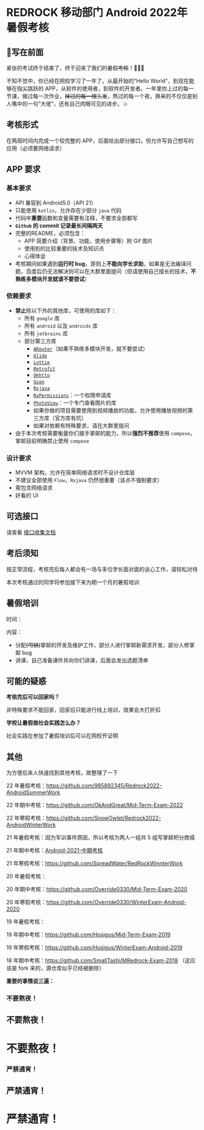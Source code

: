 # REDROCK 移动部门 Android 2022年暑假考核

## 📝写在前面

紧张的考试终于结束了，终于迎来了我们的暑假~~考核~~！👏👏👏

不知不觉中，你已经在网校学习了一年了。从最开始的“Hello World”，到现在能够在指尖跳跃的 APP，从软件的使用者，到软件的开发者。一年里你上过的每一节课，做过每一次作业，~~掉过的每一根头发~~，熬过的每一个夜，换来的不仅仅是别人嘴中的一句“大佬”，还有自己肉眼可见的进步。☺️

## 考核形式

在两周时间内完成一个较完整的 APP，后面给出部分接口，但允许写自己想写的应用（必须要网络请求）

## APP 要求

### 基本要求

- API 兼容到 Android5.0（API 21）
- 只能使用 `kotlin`，允许存在少部分 `java` 代码
- 代码中**重要**函数和变量需要有注释，不要求全部都写
- **`Github` 的 commit 记录最长间隔两天**
- 完整的README，必须包含：
  - APP 简要介绍（背景、功能、使用步骤等）附 Gif 图片
  - 使用到的比较重要的技术及知识点
  - 心得体会
- 考核期间如果遇到**运行时 bug**，原则上**不能向学长求助**，如果是无法编译问题，百度后仍无法解决则可以在大群里面提问（但请使用自己擅长的技术，**不熟练多模块开发就请不要尝试**）

### 依赖要求

- **禁止**除以下外的其他库，可使用的库如下：
  - 所有 `google` 库
  - 所有 `android` 以及 `androidx` 库
  - 所有 `jetbrains` 库
  - 部分第三方库
    - [`ARouter`](https://github.com/alibaba/ARouter)（如果不熟练多模块开发，就不要尝试）
    - [`Glide`](https://github.com/bumptech/glide)
    - [`Lottie`](https://lottiefiles.com/blog/working-with-lottie/getting-started-with-lottie-animations-in-android-app)
    - [`Retrofit`](https://github.com/square/retrofit)
    - [`Okhttp`](https://github.com/square/okhttp)
    - [`Gson`](https://github.com/google/gson)
    - [`Rxjava`](https://github.com/ReactiveX/RxJava)
    - [`RxPermissions`](https://github.com/tbruyelle/RxPermissions)：一个权限申请库
    - [`PhotoView`](https://github.com/Baseflow/PhotoView)：一个专门查看图片的库
    - 如果你做的项目需要使用到视频播放的功能，允许使用播放视频的第三方库（官方库有坑）
    - 如果对依赖有特殊要求，请在大群里提问
- 由于本次考核需要衡量你们接手掌邮的能力，所以**强烈不推荐**使用 `compose`，掌邮目前明确禁止使用 `compose`

### 设计要求

- MVVM 架构，允许在简单网络请求时不设计仓库层
- 不建议全部使用 `Flow`，`Rxjava` 仍然很重要（该点不强制要求）
- 需包含网络请求
- 好看的 UI

## 可选接口

请查看 [接口收集文档](./接口收集文档.md)



## 考后须知

按正常流程，考核完后每人都会有一场与多位学长面对面的谈心工作，请轻松对待

本次考核通过的同学将参加接下来为期一个月的暑假培训

## 暑假培训

时间：

内容：

- 分配~~(甩锅)~~掌邮的开发及维护工作，部分人进行掌邮新需求开发，部分人修掌邮 bug
- 讲课，自己准备课件并向你们讲课，后面会发出选题清单

## 可能的疑惑

**考核完后可以回家吗？**

非特殊要求不能回家，回家后只能进行线上培训，效果会大打折扣

**学校让暑假做社会实践怎么办？**

社会实践在参加了暑假培训后可以在网校开证明



## 其他

为方便后来人快速找到其他考核，故整理了一下

22 年暑假考核：https://github.com/985892345/Redrock2022-AndroidSummerWork

22 年期中考核：https://github.com/OkAndGreat/Mid-Term-Exam-2022

22 年寒假考核：https://github.com/SnowOwlet/Redrock2022-AndroidWinterWork

21 年暑假考核：因为军训事件原因，所以考核为两人一组共 5 组写掌邮积分商城

21 年期中考核：[Android-2021-中期考核](./其他届的考核/Android-2021-中期考核.pdf)

21 年寒假考核：https://github.com/SpreadWater/RedRockWinnterWork

20 年暑假考核：

20 年期中考核：https://github.com/Override0330/Mid-Term-Exam-2020

20 年寒假考核：https://github.com/Override0330/WinterExam-Android-2020

19 年暑假考核：

19 年期中考核：https://github.com/Hosigus/Mid-Term-Exam-2019

19 年寒假考核：https://github.com/Hosigus/WinterExam-Android-2019

18 年期中考核：https://github.com/SmallTashi/MRedrock-Exam-2018 （这应该是 fork 来的，源仓库似乎已经被删除）





**重要的事情说三遍：**

### 不要熬夜！

## 不要熬夜！

# 不要熬夜！

### 严禁通宵！

## 严禁通宵！

# 严禁通宵！

